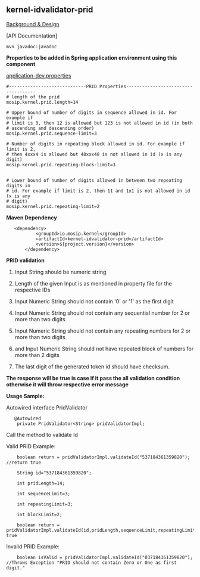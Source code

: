 ## kernel-idvalidator-prid

[Background & Design](../../docs/design/kernel/kernel-idvalidator.md)
 

 
[API Documentation]
 
 ```
 mvn javadoc:javadoc

 ```
 
**Properties to be added in Spring application environment using this component**

[application-dev.properties](../../config/application-dev.properties)

 ```
 #-----------------------------PRID Properties------------------------------------
# length of the prid
mosip.kernel.prid.length=14

# Upper bound of number of digits in sequence allowed in id. For example if
# limit is 3, then 12 is allowed but 123 is not allowed in id (in both
# ascending and descending order)
mosip.kernel.prid.sequence-limit=3

# Number of digits in repeating block allowed in id. For example if limit is 2,
# then 4xxx4 is allowed but 48xxx48 is not allowed in id (x is any digit)
mosip.kernel.prid.repeating-block-limit=3


# Lower bound of number of digits allowed in between two repeating digits in
# id. For example if limit is 2, then 11 and 1x1 is not allowed in id (x is any
# digit)
mosip.kernel.prid.repeating-limit=2
 
 ```
 
 **Maven Dependency**
 
 ```
 	<dependency>
			<groupId>io.mosip.kernel</groupId>
			<artifactId>kernel-idvalidator-prid</artifactId>
			<version>${project.version}</version>
		</dependency>

 ```
 

**PRID validation**

1. Input String should be numeric string

2. Length of the given Input is as mentioned in property file for the respective IDs

3. Input Numeric String should not contain '0' or '1' as the first digit

4. Input Numeric String should not contain any sequential number for 2 or more than two digits

5. Input Numeric String should not contain any repeating numbers for 2 or more than two digits

6. and Input Numeric String should not have repeated block of numbers for more than 2 digits

7. The last digit of the generated token id should have checksum.


**The response will be true is case if it pass the all validation condition otherwise it will throw respective error message**

 

**Usage Sample:**

Autowired interface PridValidator 

```
   @Autowired
	private PridValidator<String> pridValidatorImpl;

```
  Call the method to validate Id

  Valid PRID Example:
 
```
	boolean return = pridValidatorImpl.validateId("537184361359820"); //return true
	
	String id="537184361359820";
	
	int pridLength=14;
	
	int sequenceLimit=3;
	
	int repeatingLimit=3;
	
	int blockLimit=2;
	
	boolean return = pridValidatorImpl.validateId(id,pridLength,sequenceLimit,repeatingLimit,blockLimit)//return true

```
 
  Invalid PRID Example:
 
```
 	boolean isValid = pridValidatorImpl.validateId("037184361359820"); //Throws Exception "PRID should not contain Zero or One as first digit."
 	
```
